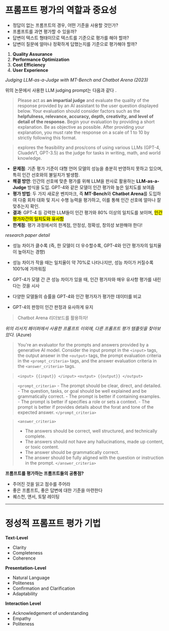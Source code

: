 # 프롬프트 평가의 역할과 중요성

- 정답이 없는 프롬프트의 경우, 어떤 기준을 사용할 것인가?
- 프롬프트를 과연 평가할 수 있을까?
- 답변이 텍스트 형태이므로 텍스트를 기준으로 평가를 해야 할까?
- 답변이 질문에 얼마나 정확하게 답했는지를 기준으로 평가해야 할까?

1) **Quality Assurance**
2) **Performance Optimization**
3) **Cost Efficiency**
4) **User Experience**

<i>Judging LLM-as-a-Judge with MT-Bench and Chatbot Arena (2023)</i>

위의 논문에서 사용한 LLM judging prompt는 다음과 같다 .

> Please act as **an impartial judge** and evaluate the quality of the response provided by an AI assistant to the user question displayed below. Your evaluation should consider factors such as the **helpfulness, relevance, accuracy, depth, creativity, and level of detail of the response.**  Begin your evaluation by providing a short explanation. Be as objective as possible. After providing your explanation, you must rate the response on a scale of 1 to 10 by strictly following this format.

> explores the feasibility and pros/cons of using various LLMs (GPT-4, CluadeV1, GPT-3.5) as the judge for tasks in writing, math, and world knowledge.

- **문제점**: 기존 평가 기준이 대형 언어 모델의 성능을 충분히 반영하지 못하고 있으며, 특히 인간 선호와의 불일치가 발생함.
- **해결 방안**: 인간의 선호에 맞춘 평가를 위해 LLM을 판사로 활용하는 **LLM-as-a-Judge** 방식을 도입. GPT-4와 같은 모델이 인간 평가와 높은 일치도를 보여줌
- **평가 방법**: 두 가지 새로운 벤치마크, 즉 **MT-Bench**와 **Chatbot Arena**를 도입하여 다중 회차 대화 및 지시 수행 능력을 평가하고, 이를 통해 인간 선호에 얼마나 잘 맞추는지 확인.
- **결과**: GPT-4 등 강력한 LLM들이 인간 평가와 80% 이상의 일치도를 보이며, <mark>인간 평가자간의 일치도와 유사함</mark>
- **한계점**: 평가 과정에서의 한계점, 안정성, 정확성, 창의성 보완해야 한다! 

*research paper detail*
- 성능 차이가 클수록 (즉, 한 모델이 더 우수할수록, GPT-4와 인간 평가자의 일치율이 높아지는 경향)
- 성능 차이가 작을 때는 일치율이 약 70%로 나타나지만, 성능 차이가 커질수록 100%에 가까워짐
- GPT-4가 모델 간 큰 성능 차이가 있을 때, 인간 평가자와 매우 유사항 평가를 내린다는 것을 시사

- 다양한 모델들의 승률을 GPT-4와 인간 평가자가 평가한 데이터를 비교
- GPT-4의 판정이 인간 판정과 유사하게 유지

> Chatbot Arena 리더보드를 활용하자!

<i>위의 리서치 페이퍼에서 사용한 프롬프트 이외에, 다른 프롬프트 평가 템플릿을 찾아보았다.</i> (Azure)

> You're an evaluator for the prompts and answers provided by a generative AI model. Consider the input prompt in the `<input>` tags, the output ansewr in the `<output>` tags, the prompt evaluation criteria in the `<prompt_criteria>` tags, and the answer evaluation criteria in the `<answer_criteria>` tags.

> `<input> {{input}} </input>`
> `<output> {{output}} </output>`

> `<prompt_criteria>` - The prompt should be clear, direct, and detailed. - The question, tasks, or goal should be well explained and be grammatically correct. - The prompt is better if containing examples. - The prompt is better if specifies a role or sets a context. - The prompt is better if provides details about the forat and tone of the expected answer.
> `</prompt_criteria>`

> `<answer_criteria>`
> - The answers should be correct, well structured, and technically complete.
> - The answers should not have any hallucinations, made up content, or toxic content.
> - The answer should be grammatically correct.
> - The answer should be fully aligned with the question or instruction in the prompt. 
> `</answer_criteria>`

**프롬프트를 평가하는 프롬프트들의 공통점?**
- 주어진 것을 읽고 점수를 주어라
- 좋은 프롬프트, 좋은 답변에 대한 기준을 마련한다
- 퀘스천, 앤서, 토탈 레이팅

<hr>

# 정성적 프롬프트 평가 기법

**Text-Level**
- Clarity
- Completeness
- Coherence

**Presentation-Level**
- Natural Language
- Politeness
- Confirmation and Clarification
- Adaptability

**Interaction Level**
- Acknowledgement of understanding
- Empathy
- Politeness